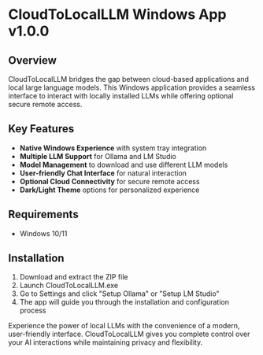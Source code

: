 # CloudToLocalLLM Windows App v1.0.0

## Overview
CloudToLocalLLM bridges the gap between cloud-based applications and local large language models. This Windows application provides a seamless interface to interact with locally installed LLMs while offering optional secure remote access.

## Key Features
- **Native Windows Experience** with system tray integration
- **Multiple LLM Support** for Ollama and LM Studio
- **Model Management** to download and use different LLM models
- **User-friendly Chat Interface** for natural interaction
- **Optional Cloud Connectivity** for secure remote access
- **Dark/Light Theme** options for personalized experience

## Requirements
- Windows 10/11

## Installation
1. Download and extract the ZIP file
2. Launch CloudToLocalLLM.exe
3. Go to Settings and click "Setup Ollama" or "Setup LM Studio"
4. The app will guide you through the installation and configuration process

Experience the power of local LLMs with the convenience of a modern, user-friendly interface. CloudToLocalLLM gives you complete control over your AI interactions while maintaining privacy and flexibility.

